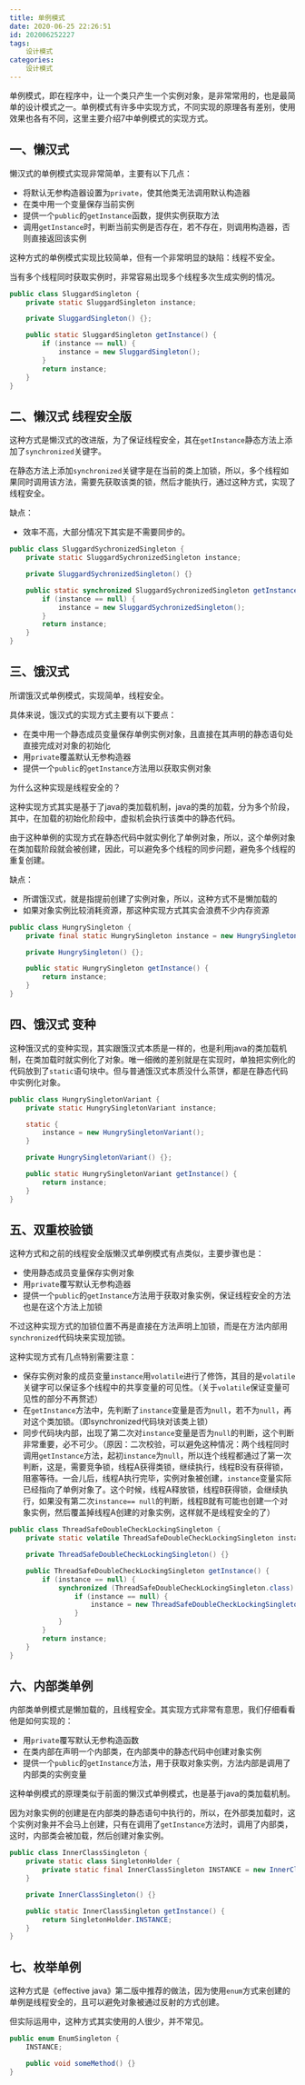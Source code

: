 ```yaml
---
title: 单例模式
date: 2020-06-25 22:26:51
id: 202006252227
tags:
	设计模式
categories:
	设计模式
---
```


单例模式，即在程序中，让一个类只产生一个实例对象，是非常常用的，也是最简单的设计模式之一。单例模式有许多中实现方式，不同实现的原理各有差别，使用效果也各有不同，这里主要介绍7中单例模式的实现方式。

<!-- more -->

## 一、懒汉式

懒汉式的单例模式实现非常简单，主要有以下几点：

* 将默认无参构造器设置为`private`，使其他类无法调用默认构造器
* 在类中用一个变量保存当前实例
* 提供一个`public`的`getInstance`函数，提供实例获取方法
* 调用`getInstance`时，判断当前实例是否存在，若不存在，则调用构造器，否则直接返回该实例

这种方式的单例模式实现比较简单，但有一个非常明显的缺陷：线程不安全。

当有多个线程同时获取实例时，非常容易出现多个线程多次生成实例的情况。

```java
public class SluggardSingleton {
    private static SluggardSingleton instance;

    private SluggardSingleton() {};

    public static SluggardSingleton getInstance() {
        if (instance == null) {
            instance = new SluggardSingleton();
        }
        return instance;
    }
}

```

## 二、懒汉式 线程安全版

这种方式是懒汉式的改进版，为了保证线程安全，其在`getInstance`静态方法上添加了`synchronized`关键字。

在静态方法上添加`synchronized`关键字是在当前的类上加锁，所以，多个线程如果同时调用该方法，需要先获取该类的锁，然后才能执行，通过这种方式，实现了线程安全。

缺点：

* 效率不高，大部分情况下其实是不需要同步的。

```java
public class SluggardSychronizedSingleton {
    private static SluggardSychronizedSingleton instance;

    private SluggardSychronizedSingleton() {}

    public static synchronized SluggardSychronizedSingleton getInstance() {
        if (instance == null) {
            instance = new SluggardSychronizedSingleton();
        }
        return instance;
    }
}

```

## 三、饿汉式

所谓饿汉式单例模式，实现简单，线程安全。

具体来说，饿汉式的实现方式主要有以下要点：

* 在类中用一个静态成员变量保存单例实例对象，且直接在其声明的静态语句处直接完成对对象的初始化
* 用`private`覆盖默认无参构造器
* 提供一个`public`的`getInstance`方法用以获取实例对象

为什么这种实现是线程安全的？

这种实现方式其实是基于了java的类加载机制，java的类的加载，分为多个阶段，其中，在加载的初始化阶段中，虚拟机会执行该类中的静态代码。

由于这种单例的实现方式在静态代码中就实例化了单例对象，所以，这个单例对象在类加载阶段就会被创建，因此，可以避免多个线程的同步问题，避免多个线程的重复创建。

缺点：

* 所谓饿汉式，就是指提前创建了实例对象，所以，这种方式不是懒加载的
* 如果对象实例比较消耗资源，那这种实现方式其实会浪费不少内存资源

```java
public class HungrySingleton {
    private final static HungrySingleton instance = new HungrySingleton();

    private HungrySingleton() {};

    public static HungrySingleton getInstance() {
        return instance;
    }
}

```

## 四、饿汉式 变种

这种饿汉式的变种实现，其实跟饿汉式本质是一样的，也是利用java的类加载机制，在类加载时就实例化了对象。唯一细微的差别就是在实现时，单独把实例化的代码放到了`static`语句块中。但与普通饿汉式本质没什么茶饼，都是在静态代码中实例化对象。

```java
public class HungrySingletonVariant {
    private static HungrySingletonVariant instance;

    static {
        instance = new HungrySingletonVariant();
    }

    private HungrySingletonVariant() {};

    public static HungrySingletonVariant getInstance() {
        return instance;
    }
}

```

## 五、双重校验锁

这种方式和之前的线程安全版懒汉式单例模式有点类似，主要步骤也是：

* 使用静态成员变量保存实例对象
* 用`private`覆写默认无参构造器
* 提供一个`public`的`getInstance`方法用于获取对象实例，保证线程安全的方法也是在这个方法上加锁

不过这种实现方式的加锁位置不再是直接在方法声明上加锁，而是在方法内部用`synchronized`代码块来实现加锁。

这种实现方式有几点特别需要注意：

* 保存实例对象的成员变量`instance`用`volatile`进行了修饰，其目的是`volatile`关键字可以保证多个线程中的共享变量的可见性。（关于`volatile`保证变量可见性的部分不再赘述）
* 在`getInstance`方法中，先判断了`instance`变量是否为`null`，若不为`null`，再对这个类加锁。（即synchronized代码块对该类上锁）
* 同步代码块内部，出现了第二次对`instance`变量是否为`null`的判断，这个判断非常重要，必不可少。（原因：二次校验，可以避免这种情况：两个线程同时调用`getInstance`方法，起初`instance`为`null`，所以连个线程都通过了第一次判断，这是，需要竞争锁，线程A获得类锁，继续执行，线程B没有获得锁，阻塞等待。一会儿后，线程A执行完毕，实例对象被创建，`instance`变量实际已经指向了单例对象了。这个时候，线程A释放锁，线程B获得锁，会继续执行，如果没有第二次`instance== null`的判断，线程B就有可能也创建一个对象实例，然后覆盖掉线程A创建的对象实例，这样就不是线程安全的了）

```java
public class ThreadSafeDoubleCheckLockingSingleton {
    private static volatile ThreadSafeDoubleCheckLockingSingleton instance;

    private ThreadSafeDoubleCheckLockingSingleton() {}

    public ThreadSafeDoubleCheckLockingSingleton getInstance() {
        if (instance == null) {
            synchronized (ThreadSafeDoubleCheckLockingSingleton.class) {
                if (instance == null) {
                    instance = new ThreadSafeDoubleCheckLockingSingleton();
                }
            }
        }
        return instance;
    }
}
```

## 六、内部类单例

内部类单例模式是懒加载的，且线程安全。其实现方式非常有意思，我们仔细看看他是如何实现的：

* 用`private`覆写默认无参构造函数
* 在类内部在声明一个内部类，在内部类中的静态代码中创建对象实例
* 提供一个`public`的`getInstance`方法，用于获取对象实例，方法内部是调用了内部类的实例变量

这种单例模式的原理类似于前面的懒汉式单例模式，也是基于java的类加载机制。

因为对象实例的创建是在内部类的静态语句中执行的，所以，在外部类加载时，这个实例对象并不会马上创建，只有在调用了`getInstance`方法时，调用了内部类，这时，内部类会被加载，然后创建对象实例。

```java
public class InnerClassSingleton {
    private static class SingletonHolder {
        private static final InnerClassSingleton INSTANCE = new InnerClassSingleton();
    }

    private InnerClassSingleton() {}

    public static InnerClassSingleton getInstance() {
        return SingletonHolder.INSTANCE;
    }
}

```

## 七、枚举单例

这种方式是《effective java》第二版中推荐的做法，因为使用`enum`方式来创建的单例是线程安全的，且可以避免对象被通过反射的方式创建。

但实际运用中，这种方式其实使用的人很少，并不常见。

```java
public enum EnumSingleton {
    INSTANCE;

    public void someMethod() {}
}

```

